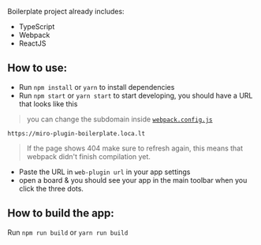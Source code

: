 Boilerplate project already includes:

- TypeScript
- Webpack
- ReactJS

## How to use:

- Run `npm install` or `yarn` to install dependencies
- Run `npm start` or `yarn start` to start developing, you should have a URL that looks like this

> you can change the subdomain inside [`webpack.config.js`](./webpack.config.js)

```
https://miro-plugin-boilerplate.loca.lt
```

> If the page shows 404 make sure to refresh again, this means that webpack didn't finish compilation yet.

- Paste the URL in `web-plugin url` in your app settings
- open a board & you should see your app in the main toolbar when you click the
  three dots.

## How to build the app:

Run `npm run build` or `yarn run build`
